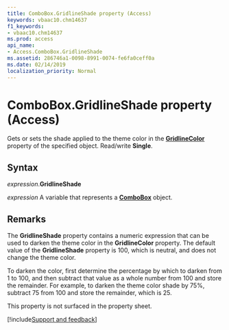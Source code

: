 ```yaml
---
title: ComboBox.GridlineShade property (Access)
keywords: vbaac10.chm14637
f1_keywords:
- vbaac10.chm14637
ms.prod: access
api_name:
- Access.ComboBox.GridlineShade
ms.assetid: 286746a1-0098-8991-0074-fe6fa0ceff0a
ms.date: 02/14/2019
localization_priority: Normal
---
```



# ComboBox.GridlineShade property (Access)

Gets or sets the shade applied to the theme color in the **[GridlineColor](access.ComboBox.gridlinecolor.md)** property of the specified object. Read/write **Single**.


## Syntax

_expression_.**GridlineShade**

_expression_ A variable that represents a **[ComboBox](Access.ComboBox.md)** object.


## Remarks

The **GridlineShade** property contains a numeric expression that can be used to darken the theme color in the **GridlineColor** property. The default value of the **GridlineShade** property is 100, which is neutral, and does not change the theme color. 

To darken the color, first determine the percentage by which to darken from 1 to 100, and then subtract that value as a whole number from 100 and store the remainder. For example, to darken the theme color shade by 75%, subtract 75 from 100 and store the remainder, which is 25.

This property is not surfaced in the property sheet.


[!include[Support and feedback](~/includes/feedback-boilerplate.md)]